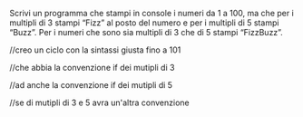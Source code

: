 Scrivi un programma che stampi in console i numeri da 1 a 100, ma che per i multipli di 3 stampi “Fizz” al posto del numero e per i multipli di 5 stampi “Buzz”. Per i numeri che sono sia multipli di 3 che di 5 stampi “FizzBuzz”.



//creo un ciclo con la sintassi giusta fino a 101

//che abbia la convenzione if dei mutipli di 3

//ad anche la convenzione if dei mutipli di 5

//se di mutipli di 3 e 5 avra un'altra convenzione



